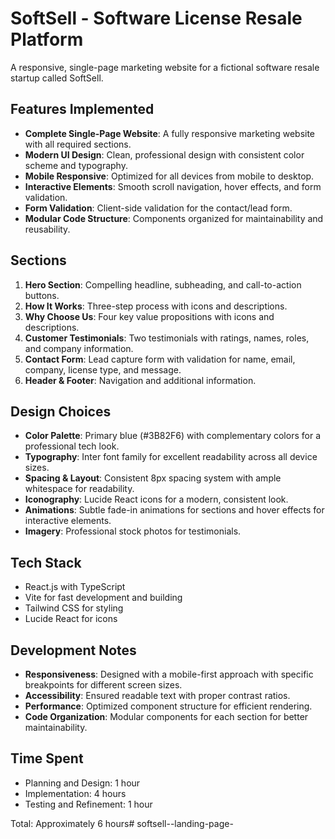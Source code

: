 # SoftSell - Software License Resale Platform

A responsive, single-page marketing website for a fictional software resale startup called SoftSell.

## Features Implemented

- **Complete Single-Page Website**: A fully responsive marketing website with all required sections.
- **Modern UI Design**: Clean, professional design with consistent color scheme and typography.
- **Mobile Responsive**: Optimized for all devices from mobile to desktop.
- **Interactive Elements**: Smooth scroll navigation, hover effects, and form validation.
- **Form Validation**: Client-side validation for the contact/lead form.
- **Modular Code Structure**: Components organized for maintainability and reusability.

## Sections

1. **Hero Section**: Compelling headline, subheading, and call-to-action buttons.
2. **How It Works**: Three-step process with icons and descriptions.
3. **Why Choose Us**: Four key value propositions with icons and descriptions.
4. **Customer Testimonials**: Two testimonials with ratings, names, roles, and company information.
5. **Contact Form**: Lead capture form with validation for name, email, company, license type, and message.
6. **Header & Footer**: Navigation and additional information.

## Design Choices

- **Color Palette**: Primary blue (#3B82F6) with complementary colors for a professional tech look.
- **Typography**: Inter font family for excellent readability across all device sizes.
- **Spacing & Layout**: Consistent 8px spacing system with ample whitespace for readability.
- **Iconography**: Lucide React icons for a modern, consistent look.
- **Animations**: Subtle fade-in animations for sections and hover effects for interactive elements.
- **Imagery**: Professional stock photos for testimonials.

## Tech Stack

- React.js with TypeScript
- Vite for fast development and building
- Tailwind CSS for styling
- Lucide React for icons

## Development Notes

- **Responsiveness**: Designed with a mobile-first approach with specific breakpoints for different screen sizes.
- **Accessibility**: Ensured readable text with proper contrast ratios.
- **Performance**: Optimized component structure for efficient rendering.
- **Code Organization**: Modular components for each section for better maintainability.

## Time Spent

- Planning and Design: 1 hour
- Implementation: 4 hours
- Testing and Refinement: 1 hour

Total: Approximately 6 hours#   s o f t s e l l - - l a n d i n g - p a g e -  
 